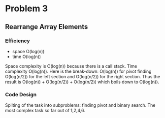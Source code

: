 # Problem 3
## Rearrange Array Elements

### Efficiency

- space   O(log(n))
- time    O(log(n))

Space complexity is O(log(n)) because there is a call stack.
Time complexity O(log(n)). Here is the break-down: O(log(n)) for pivot finding O(log(n/2)) for the left section and O(log(n/2)) for the right section.
Thus the result is O(log(n)) + O(log(n/2)) + O(log(n/2)) which boils down to O(log(n)).

### Code Design

Spliting of the task into subproblems: finding pivot and binary search.
The most complex task so far out of 1,2,4,6.